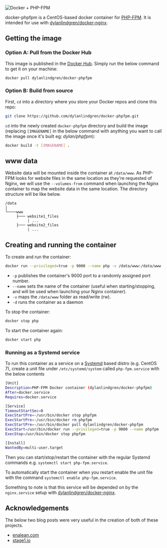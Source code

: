 ![Docker + PHP-FPM](https://cloud.githubusercontent.com/assets/6241518/4104985/2f8b00cc-319d-11e4-8a91-94926172392e.jpg)

docker-phpfpm is a CentOS-based docker container for [PHP-FPM](http://php-fpm.org). It is intended for use with [dylanlindgren/docker-nginx](https://github.com/dylanlindgren/docker-nginx).

## Getting the image
### Option A: Pull from the Docker Hub
This image is published in the [Docker Hub](https://registry.hub.docker.com/). Simply run the below command to get it on your machine:

```bash
docker pull dylanlindgren/docker-phpfpm
```
### Option B: Build from source
First, `cd` into a directory where you store your Docker repos and clone this repo:

```bash
git clone https://github.com/dylanlindgren/docker-phpfpm.git
```

`cd` into the newly created `docker-phpfpm` directory and build the image (replacing `[IMAGENAME]` in the below command with anything you want to call the image once it's built eg: *dylan/phpfpm*):

```bash
docker build -t [IMAGENAME] .
```

## www data
Website data will be mounted inside the container at `/data/www`. As PHP-FPM looks for website files in the same location as they're requested of Nginx, we will use the `--volumes-from` command when launching the Nginx container to map the website data in the same location. The directory structure will be like below. 
```
/data
|
└────www
     ├─── website1_files
          | ...
     ├─── website2_files
          | ...
```

## Creating and running the container
To create and run the container:
```bash
docker run --privileged=true -p 9000 --name php -v /data/www:/data/www:rw -d dylanlindgren/docker-phpfpm
```
 - `-p` publishes the container's 9000 port to a randomly assigned port number.
 - `--name` sets the name of the container (useful when starting/stopping, and will be used when launching your Nginx container).
 - `-v` maps the `/data/www` folder as read/write (rw).
 - `-d` runs the container as a daemon

To stop the container:
```bash
docker stop php
```

To start the container again:
```bash
docker start php
```
### Running as a Systemd service
To run this container as a service on a [Systemd](http://www.freedesktop.org/wiki/Software/systemd/) based distro (e.g. CentOS 7), create a unit file under `/etc/systemd/system` called `php-fpm.service` with the below contents
```bash
[Unit]
Description=PHP-FPM Docker container (dylanlindgren/docker-phpfpm)
After=docker.service
Requires=docker.service

[Service]
TimeoutStartSec=0
ExecStartPre=-/usr/bin/docker stop phpfpm
ExecStartPre=-/usr/bin/docker rm phpfpm
ExecStartPre=-/usr/bin/docker pull dylanlindgren/docker-phpfpm
ExecStart=/usr/bin/docker run --privileged=true -p 9000 --name phpfpm -v /data/www:/data/www:rw dylanlindgren/docker-phpfpm
ExecStop=/usr/bin/docker stop phpfpm

[Install]
WantedBy=multi-user.target
```
Then you can start/stop/restart the container with the regular Systemd commands e.g. `systemctl start php-fpm.service`.

To automatically start the container when you restart enable the unit file with the command `systemctl enable php-fpm.service`.

Something to note is that this service will be depended on by the `nginx.service` setup with [dylanlindgren/docker-nginx](https://github.com/dylanlindgren/docker-nginx).

## Acknowledgements
The below two blog posts were very useful in the creation of both of these projects.

 - [enalean.com](http://www.enalean.com/en/Deploy-%20PHP-app-Docker-Nginx-FPM-CentOSSCL)
 - [stage1.io](http://stage1.io/blog/making-docker-containers-communicate/)
